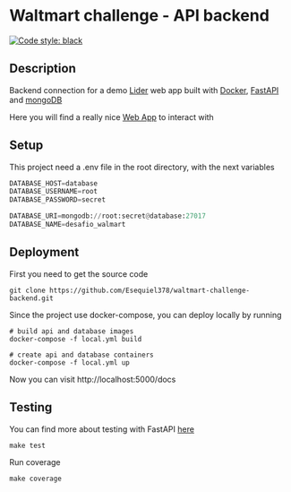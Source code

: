 # Waltmart challenge - API backend

[![Code style: black](https://img.shields.io/badge/code%20style-black-000000.svg)](https://github.com/psf/black)

## Description

Backend connection for a demo [Lider](https://www.lider.cl/supermercado/) web
app built with [Docker](https://www.docker.com/why-docker),
[FastAPI](https://fastapi.tiangolo.com/) and [mongoDB](https://www.mongodb.com/es)

Here you will find a really nice [Web App](https://github.com/Esequiel378/waltmart-challenge-frontend)
to interact with

## Setup

This project need a .env file in the root directory, with the next variables

```Python
DATABASE_HOST=database
DATABASE_USERNAME=root
DATABASE_PASSWORD=secret

DATABASE_URI=mongodb://root:secret@database:27017
DATABASE_NAME=desafio_walmart
```

## Deployment

First you need to get the source code

```shell
git clone https://github.com/Esequiel378/waltmart-challenge-backend.git
```

Since the project use docker-compose, you can deploy locally by running

```shell
# build api and database images
docker-compose -f local.yml build
```

```shell
# create api and database containers
docker-compose -f local.yml up
```

Now you can visit http://localhost:5000/docs

## Testing

You can find more about testing with FastAPI [here](https://fastapi.tiangolo.com/tutorial/testing/)

```shell
make test
```

Run coverage

```shell
make coverage
```
